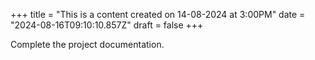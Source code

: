 +++
title = "This is a content created on 14-08-2024 at 3:00PM"
date = "2024-08-16T09:10:10.857Z"
draft = false
+++

  Complete the project documentation.
        